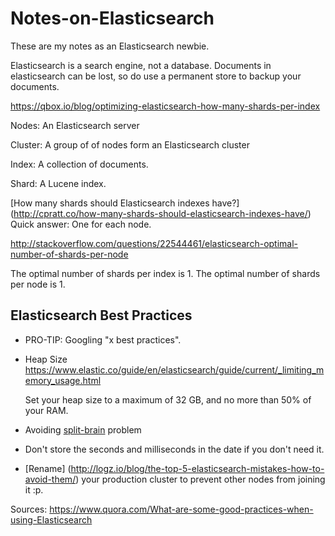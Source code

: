# Notes-on-Elasticsearch
These are my notes as an Elasticsearch newbie.  

Elasticsearch is a search engine, not a database.  Documents in elasticsearch can be lost, so do use a permanent store to backup your documents. 

https://qbox.io/blog/optimizing-elasticsearch-how-many-shards-per-index

Nodes:  An Elasticsearch server

Cluster: A group of of nodes form an Elasticsearch cluster

Index: A collection of documents.

Shard: A Lucene index.  

[How many shards should Elasticsearch indexes have?] (http://cpratt.co/how-many-shards-should-elasticsearch-indexes-have/)
Quick answer:  One for each node.  

http://stackoverflow.com/questions/22544461/elasticsearch-optimal-number-of-shards-per-node

The optimal number of shards per index is 1.
The optimal number of shards per node is 1.

## Elasticsearch Best Practices

* PRO-TIP: Googling "x best practices".

* Heap Size
  https://www.elastic.co/guide/en/elasticsearch/guide/current/_limiting_memory_usage.html

  Set your heap size to a maximum of 32 GB, and no more than 50% of your RAM.
  
* Avoiding [split-brain](http://blog.trifork.com/2013/10/24/how-to-avoid-the-split-brain-problem-in-elasticsearch/) problem

* Don't store the seconds and milliseconds in the date if you don't need it.

* [Rename] (http://logz.io/blog/the-top-5-elasticsearch-mistakes-how-to-avoid-them/) your production cluster to prevent other nodes from joining it :p.  

Sources:
https://www.quora.com/What-are-some-good-practices-when-using-Elasticsearch
